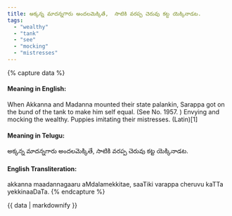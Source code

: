 ```yaml
---
title: అక్కన్న మాదన్నగారు అందలమెక్కితే,  సాటికి వరప్ప చెరువు కట్ట యెక్కినాడట.
tags:
  - "wealthy"
  - "tank"
  - "see"
  - "mocking"
  - "mistresses"
---
```


{% capture data %}
#### Meaning in English:
When Akkanna and Madanna mounted their state palankin, Sarappa got on the bund of the tank to make him  self equal.
(See No. 1957. )
Envying and mocking the wealthy.
Puppies imitating their mistresses. (Latin)[1]

#### Meaning in Telugu:
అక్కన్న మాదన్నగారు అందలమెక్కితే,  సాటికి వరప్ప చెరువు కట్ట యెక్కినాడట.

#### English Transliteration:
akkanna maadannagaaru aMdalamekkitae,  saaTiki varappa cheruvu kaTTa yekkinaaDaTa.
{% endcapture %}

<div class="notice">{{ data | markdownify }}</div>


